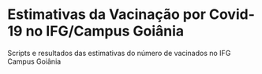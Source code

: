 # Estimativas da Vacinação por Covid-19 no IFG/Campus Goiânia

Scripts e resultados das estimativas do número de vacinados no IFG Campus Goiânia
